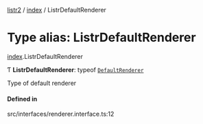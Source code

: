 [listr2](../README.md) / [index](../modules/index.md) / ListrDefaultRenderer

# Type alias: ListrDefaultRenderer

[index](../modules/index.md).ListrDefaultRenderer

Ƭ **ListrDefaultRenderer**: typeof [`DefaultRenderer`](../classes/renderer_default_renderer.DefaultRenderer.md)

Type of default renderer

#### Defined in

src/interfaces/renderer.interface.ts:12
